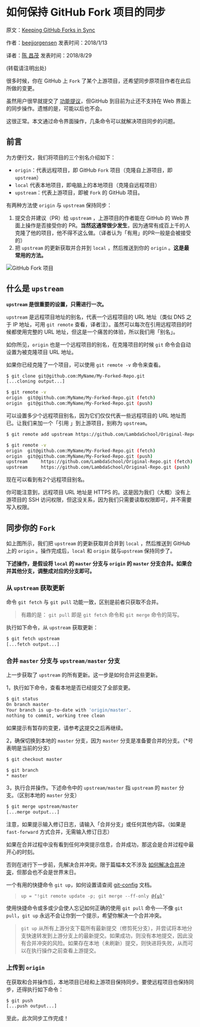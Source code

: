 # 如何保持 GitHub Fork 项目的同步

原文：[Keeping GitHub Forks in Sync](https://github.com/LambdaSchool/CS-Wiki/wiki/Keeping-GitHub-Forks-in-Sync)

作者：[beejjorgensen](https://github.com/beejjorgensen)      发表时间：2018/1/13

译者：[陈 昌茂](https://juejin.im/user/59aabc9af265da249517aa6d)                   发表时间：2018/8/29

(转载请注明出处)



很多时候，你在 GitHub 上 `Fork` 了某个上游项目，还希望同步原项目作者在此后所做的变更。

虽然用户很早就提交了 [功能提议](https://github.com/isaacs/github/issues/121)，但GitHub 到目前为止还不支持在 Web 界面上的同步操作。遗憾的是，可能以后也不会。

这很正常。本文通过命令界面操作，几条命令可以就解决项目同步的问题。

## 前言

为方便行文，我们将项目的三个别名介绍如下：

* `origin`：代表远程项目，即 GitHub `Fork` 项目（克隆自上游项目，即 `upstream`）
* `local` 代表本地项目，即电脑上的本地项目（克隆自远程项目）
* `upstream`：代表上游项目，即被 `Fork` 的 GitHub 项目。

有两种方法使 `origin` 与 `upstream` 保持同步：

1. 提交合并建议（PR）给 `upstream` ，上游项目的作者能在 GitHub 的 Web 界面上操作是否接受你的 PR。**当然这通常很少发生**，因为通常有成百上千的人克隆了他的项目，他不得不这么做。（译者认为「有用」的PR一般是会被接受的）
2. 把 `upstream` 的更新获取并合并到 `local` ，然后推送到你的 `origin` 。**这是最常用的方法。**

![GitHub Fork 项目](https://user-gold-cdn.xitu.io/2018/8/29/1658638f745dbc8a?w=605&h=385&f=png&s=25550)

## 什么是 `upstream`

**`upstream` 是很重要的设置，只需进行一次。**

`upstream` 是远程项目地址的别名，代表一个远程项目的  URL  地址（类似 DNS 之于 IP 地址，可用 `git remote` 查看，译者注）。虽然可以每次在引用远程项目的时候都使用完整的  URL  地址，但这是一个痛苦的体验，所以我们用「别名」。

如你所见，`origin` 也是一个远程项目的别名，在克隆项目的时候 `git` 命令会自动设置为被克隆项目 URL 地址。

如果你已经克隆了一个项目，可以使用 `git remote -v` 命令来查看。

```bash
$ git clone git@github.com:MyName/My-Forked-Repo.git
[...cloning output...] 

$ git remote -v
origin	git@github.com:MyName/My-Forked-Repo.git (fetch)
origin	git@github.com:MyName/My-Forked-Repo.git (push)
```

可以设置多少个远程项目别名，因为它们仅仅代表一些远程项目的 URL 地址而已。让我们来加一个「引用 」到上游项目，别称为 `upstream`。

```bash
$ git remote add upstream https://github.com/LambdaSchool/Original-Repo.git

$ git remote -v
origin	git@github.com:MyName/My-Forked-Repo.git (fetch)
origin	git@github.com:MyName/My-Forked-Repo.git (push)
upstream     https://github.com/LambdaSchool/Original-Repo.git (fetch)
upstream     https://github.com/LambdaSchool/Original-Repo.git (push)
```

现在可以看到有2个远程项目别名。

你可能注意到，远程项目 URL 地址是 HTTPS 的。这是因为我们（大概）没有上游项目的 SSH 访问权限，但这没关系，因为我们只需要读取权限即可，并不需要写入权限。

## 同步你的 `Fork`

如上图所示，我们把 `upstream` 的更新获取并合并到 `local` ，然后推送到  GitHub 上的 `origin` 。操作完成后，`local` 和 `origin` 就与`upstream` 保持同步了。

**下述操作，是假设将 `local` 的 `master` 分支与 `origin` 的 `master` 分支合并。如果合并其他分支，调整成对应的分支即可。**

### 从 `upstream` 获取更新

命令 `git fetch` 与 `git pull` 功能一致，区别是前者只获取不合并。

> 有趣的是： `git pull` 即是 `git fetch` 命令和 `git merge` 命令的简写。


执行如下命令，从 `upstream` 获取更新：

```bash
$ git fetch upstream
[...fetch output...]
```

### 合并 `master` 分支与 `upstream/master` 分支

上一步获取了 `upstream` 的所有更新。这一步是如何合并这些更新。

1，执行如下命令，查看本地是否已经提交了全部变更。

```bash
$ git status
On branch master
Your branch is up-to-date with 'origin/master'.
nothing to commit, working tree clean
```

如果提示有暂存的变更，请参考[这](https://git-scm.com/book/en/v1/Git-Tools-Stashing)提交之后再继续。

2，确保切换到本地的 `master` 分支，因为 `master` 分支是准备要合并的分支。（*号表明是当前的分支）

```bash
$ git checkout master

$ git branch
* master
```

3，执行合并操作。下述命令中的 `upstream/master` 指 `upstream` 的 `master` 分支。（区别本地的 `master` 分支）

```bash
$ git merge upstream/master
[...merge output...]
```

注意，如果提示输入修订日志，请输入「合并分支」或任何其他内容。（如果是 ` fast-forward` 方式合并，无需输入修订日志）

如果在合并过程中没有看到任何冲突提示信息，合并成功，那这会是合并过程中最开心的时刻。

否则在进行下一步前，先解决合并冲突。限于篇幅本文不涉及 [如何解决合并冲突](https://git-scm.com/book/en/v2/Git-Branching-Basic-Branching-and-Merging)，但那会也不会是世界末日。

一个有用的快捷命令 `git up`，如何设置请查阅 [git-config](https://git-scm.com/docs/git-config) 文档。

>   `up = "!git remote update -p; git merge --ff-only `[`@{u}`](https://git-scm.com/docs/gitrevisions)`"`

使用快捷命令或多或少会使人忘记如何正确的使用 `git pull` 命令──不像 `git pull`，`git up` 永远不会让你到一个提示，希望你解决一个合并冲突。

> `git up` 从所有上游分支下载所有最新提交（修剪死分支），并尝试将本地分支快速转发到上游分支上的最新提交。如果成功，则没有本地提交，因此没有合并冲突的风险。如果存在本地（未刷新）提交，则快进将失败，从而可以在执行操作之前查看上游提交。

### 上传到 `origin`

在获取和合并操作后，本地项目已经和上游项目保持同步。要使远程项目也保持同步，还得执行如下命令：

```bash
$ git push
[...push output...]
```

至此，此次同步工作完成！